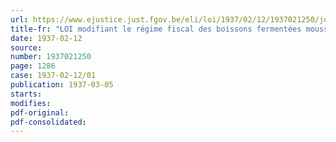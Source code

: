 ```yaml
---
url: https://www.ejustice.just.fgov.be/eli/loi/1937/02/12/1937021250/justel
title-fr: "LOI modifiant le régime fiscal des boissons fermentées mousseuses"
date: 1937-02-12
source:
number: 1937021250
page: 1286
case: 1937-02-12/01
publication: 1937-03-05
starts:
modifies:
pdf-original:
pdf-consolidated:
---
```


